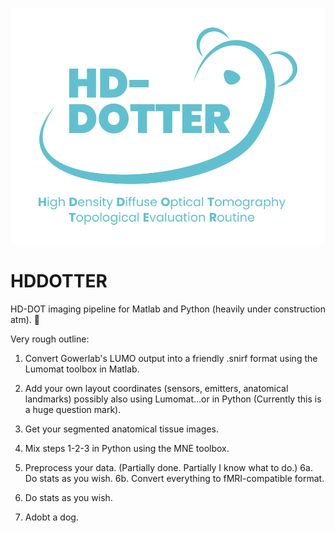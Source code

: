![](imgs/hddotter_logo.png)
# HDDOTTER
HD-DOT imaging pipeline for Matlab and Python (heavily under construction atm). 🦦

Very rough outline:
1. Convert Gowerlab's LUMO output into a friendly .snirf format using the Lumomat toolbox in Matlab.
2. Add your own layout coordinates (sensors, emitters, anatomical landmarks) possibly also using Lumomat...or in Python (Currently this is a huge question mark). 
3. Get your segmented anatomical tissue images.

4. Mix steps 1-2-3 in Python using the MNE toolbox.
5. Preprocess your data. (Partially done. Partially I know what to do.)
6a. Do stats as you wish.
6b. Convert everything to fMRI-compatible format.
7. Do stats as you wish.
8. Adobt a dog.
